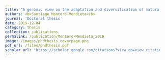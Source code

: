 ```yaml
---
title: "A genomic view on the adaptation and diversification of natural populations"
authors: <b>Santiago Montero-Mendieta</b>
journal: 'Doctoral thesis'
date: 2019-12-04
category: thesis
collection: publications
permalink: /publication/Montero-Mendieta_2019
image: /images/phdthesis_coverpage.png
pdf_url: /files/phdthesis.pdf
scholar_url: "https://scholar.google.com/citations?view_op=view_citation&hl=en&user=kecK5aoAAAAJ&citation_for_view=kecK5aoAAAAJ:eQOLeE2rZwMC"
---
```

